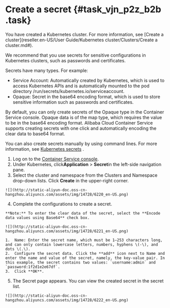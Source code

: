 # Create a secret {#task_vjn_p2z_b2b .task}

You have created a Kubernetes cluster. For more information, see [Create a cluster](reseller.en-US/User Guide/Kubernetes cluster/Clusters/Create a cluster.md#).

We recommend that you use secrets for sensitive configurations in Kubernetes clusters, such as passwords and certificates.

Secrets have many types. For example:

-   Service Account: Automatically created by Kubernetes, which is used to access Kubernetes APIs and is automatically mounted to the pod directory /run/secrets/kubernetes.io/serviceaccount.
-   Opaque: Secret in the base64 encoding format, which is used to store sensitive information such as passwords and certificates.

By default, you can only create secrets of the Opaque type in the Container Service console. Opaque data is of the map type, which requires the value to be in the base64 encoding format. Alibaba Cloud Container Service supports creating secrets with one click and automatically encoding the clear data to base64 format.

You can also create secrets manually by using command lines. For more information, see [Kubernetes secrets](https://kubernetes.io/docs/concepts/configuration/secret/) .

1.   Log on to the [Container Service console](https://partners-intl.console.aliyun.com/#/cs). 
2.   Under Kubernetes, click**Application** \> **Secret**in the left-side navigation pane. 
3.   Select the cluster and namespace from the Clusters and Namespace drop-down lists. Click **Create** in the upper-right corner. 

    ![](http://static-aliyun-doc.oss-cn-hangzhou.aliyuncs.com/assets/img/14728/6220_en-US.png)

4.   Complete the configurations to create a secret. 

    **Note:** To enter the clear data of the secret, select the **Encode data values using Base64** check box.

    ![](http://static-aliyun-doc.oss-cn-hangzhou.aliyuncs.com/assets/img/14728/6221_en-US.png)

    1.  Name: Enter the secret name, which must be 1–253 characters long, and can only contain lowercase letters, numbers, hyphens \(-\), and dots \(.\).
    2.  Configure the secret data. Click the **add** icon next to Name and enter the name and value of the secret, namely, the key-value pair. In this example, the secret contains two values: `username:admin` and `password:1f2d1e2e67df`.
    3.  Click **OK**.
5.   The Secret page appears. You can view the created secret in the secret list. 

    ![](http://static-aliyun-doc.oss-cn-hangzhou.aliyuncs.com/assets/img/14728/6222_en-US.png)


